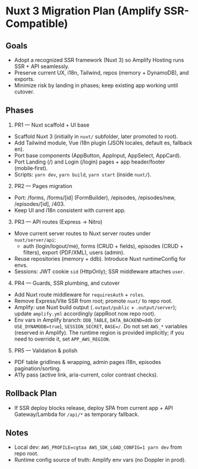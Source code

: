 # Nuxt 3 Migration Plan (Amplify SSR-Compatible)

## Goals
- Adopt a recognized SSR framework (Nuxt 3) so Amplify Hosting runs SSR + API seamlessly.
- Preserve current UX, i18n, Tailwind, repos (memory + DynamoDB), and exports.
- Minimize risk by landing in phases; keep existing app working until cutover.

## Phases

1) PR1 — Nuxt scaffold + UI base
- Scaffold Nuxt 3 (initially in `nuxt/` subfolder, later promoted to root).
- Add Tailwind module, Vue i18n plugin (JSON locales, default es, fallback en).
- Port base components (AppButton, AppInput, AppSelect, AppCard).
- Port Landing (/) and Login (/login) pages + app header/footer (mobile‑first).
- Scripts: `yarn dev`, `yarn build`, `yarn start` (inside `nuxt/`).

2) PR2 — Pages migration
- Port: /forms, /forms/[id] (FormBuilder), /episodes, /episodes/new, /episodes/[id], /403.
- Keep UI and i18n consistent with current app.

3) PR3 — API routes (Express → Nitro)
- Move current server routes to Nuxt server routes under `nuxt/server/api`:
  - auth (login/logout/me), forms (CRUD + fields), episodes (CRUD + filters), export (PDF/XML), users (admin).
- Reuse repositories (memory + ddb). Introduce Nuxt runtimeConfig for envs.
- Sessions: JWT cookie `sid` (HttpOnly); SSR middleware attaches `user`.

4) PR4 — Guards, SSR plumbing, and cutover
- Add Nuxt route middleware for `requiresAuth` + `roles`.
- Remove Express/Vite SSR from root; promote `nuxt/` to repo root.
- Amplify: use Nuxt build output (`.output/public` + `.output/server`); update `amplify.yml` accordingly (appRoot now repo root).
- Env vars in Amplify branch: `DDB_TABLE`, `DATA_BACKEND=ddb` (or `USE_DYNAMODB=true`), `SESSION_SECRET`, `BASE=/`. Do not set `AWS_*` variables (reserved in Amplify). The runtime region is provided implicitly; if you need to override it, set `APP_AWS_REGION`.

5) PR5 — Validation & polish
- PDF table gridlines & wrapping, admin pages i18n, episodes pagination/sorting.
- A11y pass (active link, aria-current, color contrast checks).

## Rollback Plan
- If SSR deploy blocks release, deploy SPA from current app + API Gateway/Lambda for `/api/*` as temporary fallback.

## Notes
- Local dev: `AWS_PROFILE=cgtaa AWS_SDK_LOAD_CONFIG=1 yarn dev` from repo root.
- Runtime config source of truth: Amplify env vars (no Doppler in prod).
